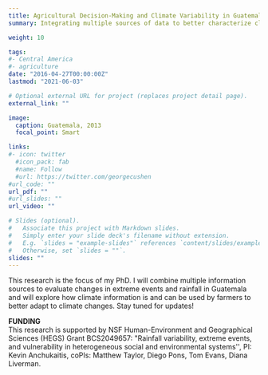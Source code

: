```yaml
---
title: Agricultural Decision-Making and Climate Variability in Guatemala
summary: Integrating multiple sources of data to better characterize climate change and variability and to make climate information more useful for farmers

weight: 10 

tags:
#- Central America
#- agriculture
date: "2016-04-27T00:00:00Z"
lastmod: "2021-06-03"

# Optional external URL for project (replaces project detail page).
external_link: ""

image:
  caption: Guatemala, 2013
  focal_point: Smart

links:
#- icon: twitter
  #icon_pack: fab
  #name: Follow
  #url: https://twitter.com/georgecushen
#url_code: ""
url_pdf: ""
#url_slides: ""
url_video: ""

# Slides (optional).
#   Associate this project with Markdown slides.
#   Simply enter your slide deck's filename without extension.
#   E.g. `slides = "example-slides"` references `content/slides/example-slides.md`.
#   Otherwise, set `slides = ""`.
slides: ""
---
```


This research is the focus of my PhD. I will combine multiple information sources to evaluate changes in extreme events and rainfall in Guatemala and will explore how climate information is and can be used by farmers to better adapt to climate changes. Stay tuned for updates!

**FUNDING**\
This research is supported by NSF Human-Environment and Geographical Sciences (HEGS) Grant BCS2049657: "Rainfall variability, extreme events, and vulnerability in heterogeneous social and environmental systems'', PI: Kevin Anchukaitis, coPIs: Matthew Taylor, Diego Pons, Tom Evans, Diana Liverman.